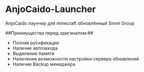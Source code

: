 AnjoCaido-Launcher
==================

AnjoCaido лаунчер для minecraft обновлённый Sinrel Group

##Преимущества перед оригиналом:##
- Полная русификация
- Наличие автозахода
- Выделение памяти
- Наличение возможности настройки сервера обновлений
- Наличие Backup менеджера